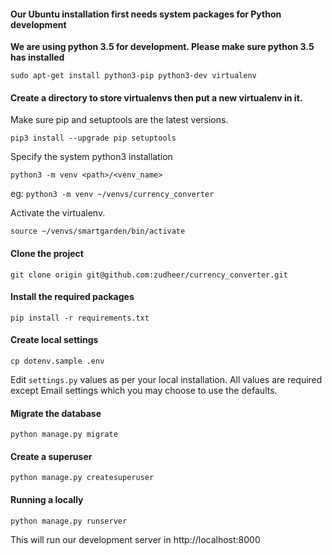 #### Our Ubuntu installation first needs system packages for Python development

**We are using python 3.5 for development. Please make sure python 3.5 has installed**

```
sudo apt-get install python3-pip python3-dev virtualenv
```

#### Create a directory to store virtualenvs then put a new virtualenv in it.

Make sure pip and setuptools are the latest versions.

```
pip3 install --upgrade pip setuptools
```

Specify the system python3 installation

```
python3 -m venv <path>/<venv_name>
```
eg: `python3 -m venv ~/venvs/currency_converter`

Activate the virtualenv.

```
source ~/venvs/smartgarden/bin/activate
```

#### Clone the project

```
git clone origin git@github.com:zudheer/currency_converter.git
```
#### Install the required packages

```
pip install -r requirements.txt
```
#### Create local settings

```
cp dotenv.sample .env
```
Edit `settings.py` values as per your local installation. All values are required except Email settings which you may choose to use the defaults.

#### Migrate the database
```
python manage.py migrate
```

#### Create a superuser
```
python manage.py createsuperuser
```


#### Running a locally
```
python manage.py runserver
```
This will run our development server in http://localhost:8000